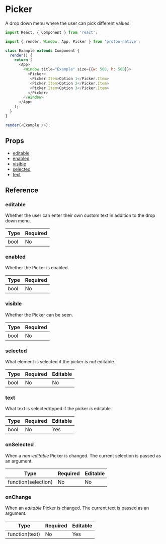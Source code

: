 # Picker

A drop down menu where the user can pick different values.

```javascript
import React, { Component } from 'react';

import { render, Window, App, Picker } from 'proton-native';

class Example extends Component {
  render() {
    return (
      <App>
        <Window title="Example" size={{w: 500, h: 500}}>
          <Picker>
           <Picker.Item>Option 1</Picker.Item>
           <Picker.Item>Option 2</Picker.Item>
           <Picker.Item>Option 3</Picker.Item>
          </Picker>
        </Window>
      </App>
    );
  }
}

render(<Example />);
```

## Props

- [editable](#editable)
- [enabled](#enabled)
- [visible](#visible)
- [selected](#selected)
- [text](#text)

## Reference

### editable

Whether the user can enter their own custom text in addition to the drop down menu.

| **Type** | **Required** |
| --- | --- |
| bool | No |

### enabled

Whether the Picker is enabled.

| **Type** | **Required** |
| --- | --- |
| bool | No |

### visible

Whether the Picker can be seen.

| **Type** | **Required** |
| --- | --- |
| bool | No |

### selected

What element is selected if the picker *is not* editable.

| **Type** | **Required** | **Editable** |
| --- | --- | --- |
| bool | No | No |

### text

What text is selected/typed if the picker *is* editable.

| **Type** | **Required** | **Editable** |
| --- | --- | --- |
| bool | No | Yes |

### onSelected

When a *non-editable* Picker is changed. The current selection is passed as an argument.

| **Type** | **Required** | **Editable** |
| --- | --- | --- |
| function(selection) | No | No |

### onChange

When an *editable* Picker is changed. The current text is passed as an argument.

| **Type** | **Required** | **Editable** |
| --- | --- | --- |
| function(text) | No | Yes |